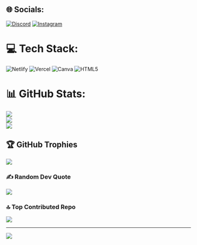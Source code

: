 
## 🌐 Socials:
[![Discord](https://img.shields.io/badge/Discord-%237289DA.svg?logo=discord&logoColor=white)](https://discord.gg/https://discord.gg/z6Ed4RaJf6) [![Instagram](https://img.shields.io/badge/Instagram-%23E4405F.svg?logo=Instagram&logoColor=white)](https://instagram.com/dappkanaeruu) 

# 💻 Tech Stack:
![Netlify](https://img.shields.io/badge/netlify-%23000000.svg?style=for-the-badge&logo=netlify&logoColor=#00C7B7) ![Vercel](https://img.shields.io/badge/vercel-%23000000.svg?style=for-the-badge&logo=vercel&logoColor=white) ![Canva](https://img.shields.io/badge/Canva-%2300C4CC.svg?style=for-the-badge&logo=Canva&logoColor=white) ![HTML5](https://img.shields.io/badge/html5-%23E34F26.svg?style=for-the-badge&logo=html5&logoColor=white)
# 📊 GitHub Stats:
![](https://github-readme-stats.vercel.app/api?username=MuhammadDavid&theme=ambient_gradient&hide_border=false&include_all_commits=true&count_private=true)<br/>
![](https://github-readme-streak-stats.herokuapp.com/?user=MuhammadDavid&theme=ambient_gradient&hide_border=false)<br/>
![](https://github-readme-stats.vercel.app/api/top-langs/?username=MuhammadDavid&theme=ambient_gradient&hide_border=false&include_all_commits=true&count_private=true&layout=compact)

## 🏆 GitHub Trophies
![](https://github-profile-trophy.vercel.app/?username=MuhammadDavid&theme=ocean_dark&no-frame=false&no-bg=true&margin-w=4)

### ✍️ Random Dev Quote
![](https://quotes-github-readme.vercel.app/api?type=horizontal&theme=radical)

### 🔝 Top Contributed Repo
![](https://github-contributor-stats.vercel.app/api?username=MuhammadDavid&limit=5&theme=dark&combine_all_yearly_contributions=true)

---
[![](https://visitcount.itsvg.in/api?id=MuhammadDavid&icon=1&color=0)](https://visitcount.itsvg.in)

<!-- Proudly created with GPRM ( https://gprm.itsvg.in ) -->

